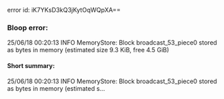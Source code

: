 error id: iK7YKsD3kQ3jKytOqWQpXA==
### Bloop error:

25/06/18 00:20:13 INFO MemoryStore: Block broadcast_53_piece0 stored as bytes in memory (estimated size 9.3 KiB, free 4.5 GiB)
#### Short summary: 

25/06/18 00:20:13 INFO MemoryStore: Block broadcast_53_piece0 stored as bytes in memory (estimated s...